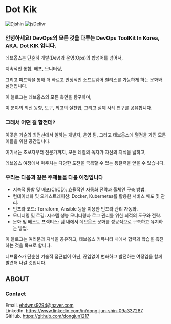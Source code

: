# Dot Kik

![Djshin](https://github.com/rundocs/jekyll-rtd-theme/workflows/CI/badge.svg?branch=develop)
![jsDelivr](https://data.jsdelivr.com/v1/package/gh/rundocs/jekyll-rtd-theme/badge)


### 안녕하세요! DevOps의 모든 것을 다루는 DevOps ToolKit In Korea, AKA. Dot KIK 입니다.

데브옵스는 단순히 개발(Dev)과 운영(Ops)의 합성어를 넘어서, 

지속적인 통합, 배포, 모니터링, 

그리고 피드백을 통해 더 빠르고 안정적인 소프트웨어 릴리스를 가능하게 하는 문화와 실천입니다.

이 블로그는 데브옵스의 모든 측면을 탐구하며, 

이 분야의 최신 동향, 도구, 최고의 실천법, 그리고 실제 사례 연구를 공유합니다.




###  그래서 어떤 걸 할껀데?

이곳은 기술의 최전선에서 일하는 개발자, 운영 팀, 그리고 데브옵스에 열정을 가진 모든 이들을 위한 공간입니다.

여기서는 초보자부터 전문가까지, 모든 레벨의 독자가 자신의 지식을 넓히고, 

데브옵스 여정에서 마주치는 다양한 도전을 극복할 수 있는 통찰력을 얻을 수 있습니다. 

### 우리는 다음과 같은 주제들을 다룰 예정입니다

- 지속적 통합 및 배포(CI/CD): 효율적인 자동화 전략과 툴체인 구축 방법.
- 컨테이너화 및 오케스트레이션: Docker, Kubernetes를 활용한 서비스 배포 및 관리.
- 인프라 코드: Terraform, Ansible 등을 이용한 인프라 관리 자동화.
- 모니터링 및 로깅: 시스템 성능 모니터링과 로그 관리를 위한 최적의 도구와 전략.
- 문화 및 베스트 프랙티스: 팀 내에서 데브옵스 문화를 성공적으로 구축하고 유지하는 방법.

이 블로그는 여러분과 지식을 공유하고, 데브옵스 커뮤니티 내에서 협력과 학습을 촉진하는 것을 목표로 합니다. 

데브옵스가 단순한 기술적 접근법이 아닌, 끊임없이 변화하고 발전하는 여정임을 함께 발견해 나갈 것입니다.

## ABOUT
### Contact
Email. <ehdwns9294@naver.com> <br>
LinkedIn. <https://www.linkedin.com/in/dong-jun-shin-09a337287> <br>
GitHub. <https://github.com/dongjun1217>



